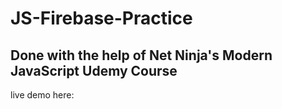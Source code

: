 # JS-Firebase-Practice

## Done with the help of Net Ninja's Modern JavaScript Udemy Course

live demo here: 